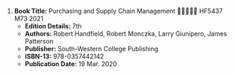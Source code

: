 1. **Book Title:** Purchasing and Supply Chain Management 🚨🚨🚨🚨🚨 HF5437 M73 2021
   - **Edition Details:** 7th
   - **Authors:** Robert Handfield, Robert Monczka, Larry Giunipero, James Patterson 
   - **Publisher:** South-Western College Publishing
   - **ISBN-13:** 978-0357442142
   - **Publication Date:** 19 Mar. 2020
